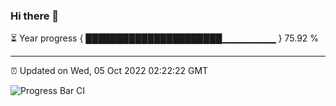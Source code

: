 ### Hi there 👋

⏳ Year progress { ██████████████████████▁▁▁▁▁▁▁▁ } 75.92 %

---

⏰ Updated on Wed, 05 Oct 2022 02:22:22 GMT

![Progress Bar CI](https://github.com/ZhaoGui/ZhaoGui/workflows/Progress%20Bar%20CI/badge.svg)
